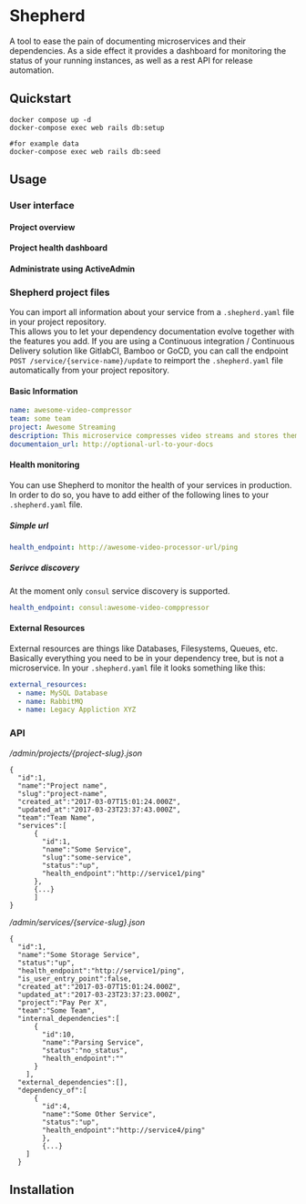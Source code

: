 # Shepherd

A tool to ease the pain of documenting microservices and their dependencies. As a side effect it provides a dashboard for monitoring the status of your running instances, as well as a rest API for release automation.

## Quickstart

```
docker compose up -d
docker-compose exec web rails db:setup

#for example data
docker-compose exec web rails db:seed

```

## Usage
### User interface
#### Project overview

#### Project health dashboard

#### Administrate using ActiveAdmin

### Shepherd project files
You can import all information about your service from a `.shepherd.yaml` file in your project repository.  
This allows you to let your dependency documentation evolve together with the features you add.
If you are using a Continuous integration / Continuous Delivery solution like GitlabCI, Bamboo or GoCD, you can call 
the endpoint `POST /service/{service-name}/update` to reimport the `.shepherd.yaml` file automatically from your project
 repository.
#### Basic Information

```yaml
name: awesome-video-compressor
team: some team
project: Awesome Streaming 
description: This microservice compresses video streams and stores them in a s3 bucket
documentaion_url: http://optional-url-to-your-docs
```

#### Health monitoring
You can use Shepherd to monitor the health of your services in production.  
In order to do so, you have to add either of the following lines to your `.shepherd.yaml` file.  
  
##### Simple url
```yaml
health_endpoint: http://awesome-video-processor-url/ping
```

##### Serivce discovery  
At the moment only `consul` service discovery is supported.
```yaml
health_endpoint: consul:awesome-video-comppressor 

```

#### External Resources
External resources are things like Databases, Filesystems, Queues, etc. 
Basically everything you need to be in your dependency tree, but is not a microservice.
In your `.shepherd.yaml` file it looks something like this:
```yaml
external_resources:
  - name: MySQL Database
  - name: RabbitMQ
  - name: Legacy Appliction XYZ
```

### API
*/admin/projects/{project-slug}.json*

```
{
  "id":1,
  "name":"Project name",
  "slug":"project-name",
  "created_at":"2017-03-07T15:01:24.000Z",
  "updated_at":"2017-03-23T23:37:43.000Z",
  "team":"Team Name",
  "services":[
      {
        "id":1,
        "name":"Some Service",
        "slug":"some-service",
        "status":"up",
        "health_endpoint":"http://service1/ping"
      },
      {...}
      ]
}
```


*/admin/services/{service-slug}.json*
```
{
  "id":1,
  "name":"Some Storage Service",
  "status":"up",
  "health_endpoint":"http://service1/ping",
  "is_user_entry_point":false,
  "created_at":"2017-03-07T15:01:24.000Z",
  "updated_at":"2017-03-23T23:37:23.000Z",
  "project":"Pay Per X",
  "team":"Some Team",
  "internal_dependencies":[
      {
        "id":10,
        "name":"Parsing Service",
        "status":"no_status",
        "health_endpoint":""
      }
    ],
  "external_dependencies":[],
  "dependency_of":[
      {
        "id":4,
        "name":"Some Other Service",
        "status":"up",
        "health_endpoint":"http://service4/ping"
        },
        {...}
    ]
  }
  ```
  
## Installation

